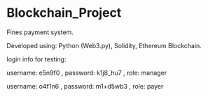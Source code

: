 # Blockchain_Project
Fines payment system.

Developed using: Python (Web3.py), Solidity, Ethereum Blockchain.

login info for testing:

username: e5n9f0 , password: k1j8_hu7	, role: manager

username: o4f1n6 	,	password: m1+d5wb3 , 	role: payer

